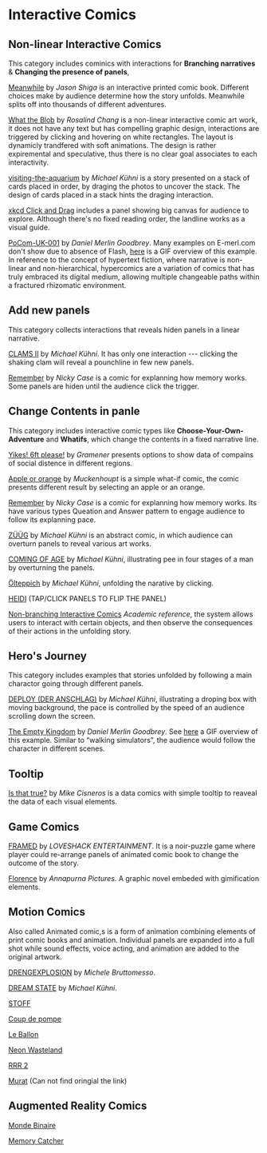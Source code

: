 # Interactive Comics
## Non-linear Interactive Comics
This category includes cominics with interactions for **Branching narratives** & **Changing the presence of panels**, 

[Meanwhile](https://www.zarfhome.com/meanwhile/) by _Jason Shiga_ is an interactive printed comic book. Different choices make by audience determine how the story unfolds. Meanwhile splits off into thousands of different adventures.

[What the Blob](https://rosalindjchang.github.io/whattheblob/) by _Rosalind Chang_ is a non-linear interactive comic art work, it does not have any text but has compelling graphic design, interactions are triggered by clicking and hovering on white rectangles. The layout is dynamicly trandfered with soft animations. The design is rather expiremental and speculative, thus there is no clear goal associates to each interactivity. 

[visiting-the-aquarium](https://abwaesser.net/comic/visiting-the-aquarium/) by _Michael Kühni_ is a story presented on a stack of cards placed in order, by draging the photos to uncover the stack. The design of cards placed in a stack hints the draging interaction.

[xkcd Click and Drag](https://xkcd.com/1110/) includes a panel showing big canvas for audience to explore. Although there's no fixed reading order, the landline works as a visual guide.

[PoCom-UK-001](http://e-merl.com/pocom.htm) by _Daniel Merlin Goodbrey_. Many examples on E-merl.com don't show due to absence of Flash, [here](http://www.dsource.in/sites/default/files/course/latest-trends-sequential-storytelling/interactive-comics/hypercomics/images/Fig.09%20-%20PoCom-UK-001_hypercomic.gif) is a GIF overview of this example. In reference to the concept of hypertext fiction, where narrative is non-linear and non-hierarchical, hypercomics are a variation of comics that has truly embraced its digital medium, allowing multiple changeable paths within a fractured rhizomatic environment.


## Add new panels
This category collects interactions that reveals hiden panels in a linear narrative.

[CLAMS II](https://abwaesser.net/comic/clams-ii/#drop) by _Michael Kühni_. It has only one interaction --- clicking the shaking clam will reveal a pounchline in few new panels.

[Remember](https://ncase.me/remember/) by _Nicky Case_ is a comic for explanning how memory works. Some panels are hiden until the audience click the trigger.

## Change Contents in panle 
This category includes interactive comic types like **Choose-Your-Own-Adventure** and **Whatifs**, which change the contents in a fixed narrative line.

[Yikes! 6ft please!](https://gramener.com/nyc311/) by _Gramener_ presents options to show data of compains of social distence in different regions.

[Apple or orange](https://muckenhoupt.itch.io/interactive-comics-prototype) by _Muckenhoupt_ is a simple what-if comic, the comic presents different result by selecting an apple or an orange.

[Remember](https://ncase.me/remember/) by _Nicky Case_ is a comic for explanning how memory works. Its have various types Queation and Answer pattern to engage audience to follow its explanning pace.

[ZÜÜG](https://abwaesser.net/comic/zueueg/) by _Michael Kühni_ is an abstract comic, in which audience can overturn panels to reveal various art works.

[COMING OF AGE](https://abwaesser.net/comic/coming-of-age/) by _Michael Kühni_, illustrating pee in four stages of a man by overturning the panels.

[Ölteppich](https://abwaesser.net/comic/oelteppich/) by _Michael Kühni_, unfolding the narative by clicking.

[HEIDI](https://abwaesser.net/comic/heidi/) (TAP/CLICK PANELS TO FLIP THE PANEL)

[Non-branching Interactive Comics](https://link.springer.com/chapter/10.1007%2F978-3-319-03161-3_16) _Academic reference_, the system allows users to interact with certain objects, and then observe the consequences of their actions in the unfolding story. 

## Hero's Journey
This category includes examples that stories unfolded by following a main charactor going through different panels.

[DEPLOY (DER ANSCHLAG)](https://abwaesser.net/comic/deploy/) by _Michael Kühni_, illustrating a droping box with moving background, the pace is controlled by the speed of an audience scrolling down the screen.

[The Empty Kingdom](http://www.kongregate.com/games/Stillmerlin/the-empty-kingdom) by _Daniel Merlin Goodbrey_. See [here](http://www.dsource.in/sites/default/files/course/latest-trends-sequential-storytelling/interactive-comics/hypercomics/images/Fig.10%20-%20the%20empty%20kingdon-%20hypercomic.gif) a GIF overview of this example. Similar to “walking simulators”, the audience would follow the character in different scenes.

## Tooltip
[Is that true?](https://public.tableau.com/profile/mikevizneros#!/vizhome/IsThatRight/IsThatTrue) by _Mike Cisneros_ is a data comics with simple tooltip to reaveal the data of each visual elements.

## Game Comics

[FRAMED](http://framed-game.com/) by _LOVESHACK ENTERTAINMENT_. It is a noir-puzzle game where player could re-arrange panels of animated comic book to change the outcome of the story.

[Florence](https://annapurnainteractive.com/games/florence) by _Annapurna Pictures_. A graphic novel embeded with gimification elements.

## Motion Comics
Also called Animated comic,s is a form of animation combining elements of print comic books and animation. Individual panels are expanded into a full shot while sound effects, voice acting, and animation are added to the original artwork.

[DRENGEXPLOSION](https://www.behance.net/gallery/82163113/DRENGEXPLOSION?tracking_source=search_projects_recommended%7Cinteractive%20comic) by _Michele Bruttomesso_. 

[DREAM STATE](https://abwaesser.net/comic/dream-state/) by _Michael Kühni_.

[STOFF](https://abwaesser.net/comic/stoff/)

[Coup de pompe](https://turbointeractive.fr/coup-de-pompe/)

[Le Ballon](https://turbointeractive.fr/le-ballon/)

[Neon Wasteland](https://www.neonwastelandgame.com/)

[RRR 2](https://play.google.com/store/apps/details?id=com.PLASTIEK.RRR2&fbclid=IwAR17BAPbmAslO22ibetS04lIrKv0O1barbiuRYbY0bsPr8XmnNUdcp5Wx4s)

[Murat](https://vimeo.com/96635260) (Can not find oringial the link) 

## Augmented Reality Comics
[Monde Binaire](https://transmii.com/project/monde-binaire/)

[Memory Catcher](https://screendiver.com/directory/memory-catcher/)
